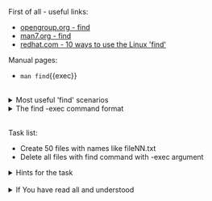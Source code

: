 First of all - useful links:

- [opengroup.org - find](https://link.org/)
- [man7.org - find](https://link.org/)
- [redhat.com - 10 ways to use the Linux 'find'](https://www.redhat.com/sysadmin/linux-find-command)

Manual pages:
- `man find`{{exec}}
<br>
<details><summary>Most useful 'find' scenarios</summary>
<pre>
  $ find / -name "foo.txt"
  $ find / -iname "*foo*txt"
  $ find . -name "*txt" -exec grep -Hi sometext {} \;
  $ find ~ -type f -empty
  $ find /var/log -iname "*~" -o -iname "*log*" -mtime +30
  $ find . -type f -perm 0777 -print
  $ find / -perm /u=r
  $ find . -type f -name "*.tmp" -exec rm -f {} \;
  $ find / -cmin -60
  $ find / -type f -name *.mp3 -size +10M -size -20M -exec rm {} \;
</pre>
</details>
<details><summary>The find -exec command format</summary>
<pre>
The find -exec command will take the following format:<br>
  <strong>find [path] [arguments] -exec [command] [placeholder] [delimiter]</strong><br>
  '{}' is called a placeholder. This placeholder replaced by the current filename result found by find.<br>
  Delimeter may be <strong>\;</strong> or <strong>+</strong>
    <strong>\;</strong> will execute command on each result
    <strong>+</strong>  all results will be passed to command in one line
</pre>
</details>
<br>

Task list:
- Create 50 files with names like fileNN.txt 
- Delete all files with find command with -exec argument

<details><summary>Hints for the task</summary>
<pre>
<strong>Task 1:</strong>
  $ touch file{1..50}.txt
<br>
<strong>Task 2:</strong>
  $ find . -iname "file*.txt" -exec rm {} \;
</pre>
</details>
<br>
<details><summary>If You have read all and understood</summary>
<pre>
`touch IReadAllAndUndnderstood`{{exec}}
</pre>
